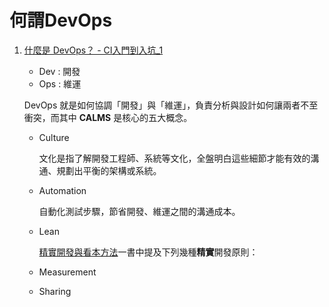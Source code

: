 # 何謂DevOps

1. [什麼是 DevOps？ - CI入門到入坑_1](https://ithelp.ithome.com.tw/articles/10184557)
    
    - Dev : 開發
    - Ops : 維運

    DevOps 就是如何協調「開發」與「維運」，負責分析與設計如何讓兩者不至衝突，而其中 **CALMS** 是核心的五大概念。

    - Culture

        文化是指了解開發工程師、系統等文化，全盤明白這些細節才能有效的溝通、規劃出平衡的架構或系統。

    - Automation

        自動化測試步驟，節省開發、維運之間的溝通成本。

    - Lean

        [精實開發與看本方法](https://www.books.com.tw/products/0010669225)一書中提及下列幾種**精實**開發原則：
        

    - Measurement
    - Sharing


